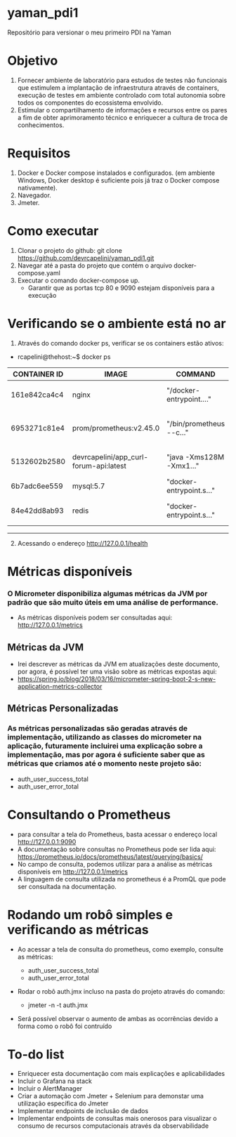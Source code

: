 # yaman_pdi1
Repositório para versionar o meu primeiro PDI na Yaman 

# Objetivo
1. Fornecer ambiente de laboratório para estudos de testes não funcionais que estimulem a implantação de infraestrutura através de containers, execução de testes em ambiente controlado com total autonomia sobre todos os componentes do ecossistema envolvido. <br>
2. Estimular o compartilhamento de informações e recursos entre os pares a fim de obter aprimoramento técnico e enriquecer a cultura de troca de conhecimentos. <br>

# Requisitos
1. Docker e Docker compose instalados e configurados. (em ambiente Windows, Docker desktop é suficiente pois já traz o Docker compose nativamente).
2. Navegador.
3. Jmeter.

# Como executar
1. Clonar o projeto do github: git clone https://github.com/devrcapelini/yaman_pdi1.git
2. Navegar até a pasta do projeto que contém o arquivo docker-compose.yaml
3. Executar o comando docker-compose up.
   - Garantir que as portas tcp 80 e 9090 estejam disponíveis para a execução

# Verificando se o ambiente está no ar
1. Através do comando docker ps, verificar se os containers estão ativos:
- rcapelini@thehost:~$ docker ps <br>

| CONTAINER ID 	| IMAGE                                  	| COMMAND                	| CREATED      	| STATUS                  	| PORTS                                     	| NAMES                	|
|--------------	|----------------------------------------	|------------------------	|--------------	|-------------------------	|-------------------------------------------	|----------------------	|
| 161e842ca4c4 	| nginx                                  	| "/docker-entrypoint.…" 	| 2 months ago 	| Up 52 seconds           	| 0.0.0.0:80->80/tcp, :::80->80/tcp         	| proxy-forum-api      	|
| 6953271c81e4 	| prom/prometheus:v2.45.0                	| "/bin/prometheus --c…" 	| 2 months ago 	| Up 47 seconds           	| 0.0.0.0:9090->9090/tcp, :::9090->9090/tcp 	| prometheus-forum-api 	|
| 5132602b2580 	| devrcapelini/app_curl-forum-api:latest 	| "java -Xms128M -Xmx1…" 	| 2 months ago 	| Up 57 seconds (healthy) 	|                                           	| app-forum-api        	|
| 6b7adc6ee559 	| mysql:5.7                              	| "docker-entrypoint.s…" 	| 2 months ago 	| Up 59 seconds           	|                                           	| mysql-forum-api      	|
| 84e42dd8ab93 	| redis                                  	| "docker-entrypoint.s…" 	| 2 months ago 	| Up About a minute       	|                                           	| redis-forum-api      	|

------------------------------------------------------------------------

2. Acessando o endereço http://127.0.0.1/health


# Métricas disponíveis
### O Micrometer disponibiliza algumas métricas da JVM por padrão que são muito úteis em uma análise de performance.
- As métricas disponíveis podem ser consultadas aqui: http://127.0.0.1/metrics

## Métricas da JVM
- Irei descrever as métricas da JVM em atualizações deste documento, por agora, é possível ter uma visão sobre as métricas expostas aqui:
- https://spring.io/blog/2018/03/16/micrometer-spring-boot-2-s-new-application-metrics-collector


## Métricas Personalizadas
### As métricas personalizadas são geradas através de implementação, utilizando as classes do micrometer na aplicação, futuramente incluirei uma explicação sobre a implementação, mas por agora é suficiente saber que as métricas que criamos até o momento neste projeto são:
- auth_user_success_total
- auth_user_error_total



# Consultando o Prometheus
- para consultar a tela do Prometheus, basta acessar o endereço local http://127.0.0.1:9090
- A documentação sobre consultas no Prometheus pode ser lida aqui: https://prometheus.io/docs/prometheus/latest/querying/basics/
- No campo de consulta, podemos utilizar para a análise as métricas disponíveis em http://127.0.0.1/metrics
- A linguagem de consulta utilizada no prometheus é a PromQL que pode ser consultada na documentação.
  

# Rodando um robô simples e verificando as métricas
- Ao acessar a tela de consulta do prometheus, como exemplo, consulte as métricas:
   - auth_user_success_total
   - auth_user_error_total
   
- Rodar o robô auth.jmx incluso na pasta do projeto através do comando:
   - jmeter -n -t auth.jmx

- Será possível observar o aumento de ambas as ocorrências devido a forma como o robô foi contruído

# To-do list
- Enriquecer esta documentação com mais explicações e aplicabilidades
- Incluir o Grafana na stack
- Incluir o AlertManager
- Criar a automação com Jmeter + Selenium para demonstar uma utilização específica do Jmeter
- Implementar endpoints de inclusão de dados
- Implementar endpoints de consultas mais onerosos para visualizar o consumo de recursos computacionais através da observabilidade
